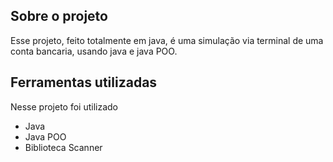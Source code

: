 ## Sobre o projeto

Esse projeto, feito totalmente em java, é uma simulação via terminal de uma conta bancaria, usando java e java POO.

## Ferramentas utilizadas

Nesse projeto foi utilizado
- Java
- Java POO
- Biblioteca Scanner
